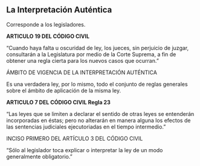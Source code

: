 ## La Interpretación Auténtica

Corresponde a los legisladores.

**ARTICULO 19 DEL CÓDIGO CIVIL**

“Cuando haya falta u oscuridad de ley, los jueces, sin perjuicio de juzgar, consultarán a la Legislatura por medio de la Corte Suprema, a fin de obtener una regla cierta para los nuevos casos que ocurran.”


ÁMBITO DE VIGENCIA DE LA INTERPRETACIÓN AUTÉNTICA

Es una verdadera ley, por lo mismo, todo el conjunto de reglas generales sobre el ámbito de aplicación de la misma ley.

**ARTICULO 7 DEL CÓDIGO CIVIL Regla 23**

“Las leyes que se limiten a declarar el sentido de otras leyes se entenderán incorporadas en éstas; pero no alterarán en manera alguna los efectos de las sentencias judiciales ejecutoriadas en el tiempo intermedio.”

INCISO PRIMERO DEL ARTÍCULO 3 DEL CÓDIGO CIVIL

“Sólo al legislador toca explicar o interpretar la ley de un modo generalmente obligatorio.”

